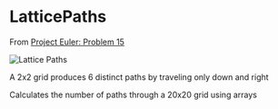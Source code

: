 # LatticePaths

From [Project Euler: Problem 15](https://projecteuler.net/problem=15)

![Lattice Paths](https://projecteuler.net/project/images/p015.gif)

A 2x2 grid produces 6 distinct paths by traveling only down and right

Calculates the number of paths through a 20x20 grid using arrays
